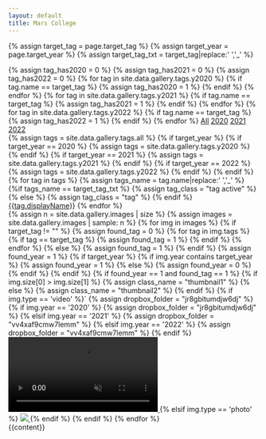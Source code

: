 ```yaml
---
layout: default
title: Mars College
---
```


{% assign target_tag = page.target_tag %}
{% assign target_year = page.target_year %}
{% assign target_tag_txt = target_tag|replace:' ','_' %} 

<script src="https://cdn.jsdelivr.net/npm/jquery@3.5.1/dist/jquery.min.js"></script>
<link rel="stylesheet" href="https://cdn.jsdelivr.net/gh/fancyapps/fancybox@3.5.7/dist/jquery.fancybox.min.css" />
<script src="https://cdn.jsdelivr.net/gh/fancyapps/fancybox@3.5.7/dist/jquery.fancybox.min.js"></script>

<div class="container">
    <div id="years">   
        {% assign tag_has2020 = 0 %} 
        {% assign tag_has2021 = 0 %} 
        {% assign tag_has2022 = 0 %} 
        {% for tag in site.data.gallery.tags.y2020 %}
            {% if tag.name == target_tag %}
                {% assign tag_has2020 = 1 %} 
            {% endif %}
        {% endfor %}    
        {% for tag in site.data.gallery.tags.y2021 %}
            {% if tag.name == target_tag %}
                {% assign tag_has2021 = 1 %} 
            {% endif %}
        {% endfor %}    
        {% for tag in site.data.gallery.tags.y2022 %}
            {% if tag.name == target_tag %}
                {% assign tag_has2022 = 1 %} 
            {% endif %}
        {% endfor %}    
        <a href="/gallery/{% if target_tag != "" %}{{target_tag|replace:' ','_'}}{% endif %}" class="year{% if target_year %}{%else %} active{% endif %}" id="year_all">All</a>
        <a href="/gallery/2020/{% if target_tag != "" and tag_has2020 == 1 %}{{target_tag|replace:' ','_'}}{% endif %}" class="year{% if target_year==2020 %} active{% endif %}" id="year_2020">2020</a>
        <a href="/gallery/2021/{% if target_tag != "" and tag_has2021 == 1  %}{{target_tag|replace:' ','_'}}{% endif %}" class="year{% if target_year==2021 %} active{% endif %}" id="year_2021">2021</a>
        <a href="/gallery/2022/{% if target_tag != "" and tag_has2022 == 1  %}{{target_tag|replace:' ','_'}}{% endif %}" class="year{% if target_year==2022 %} active{% endif %}" id="year_2022">2022</a>
    </div>
    <div id="tags">
    {% assign tags = site.data.gallery.tags.all %} 
    {% if target_year %}
        {% if target_year == 2020 %}
            {% assign tags = site.data.gallery.tags.y2020 %} 
        {% endif %}
        {% if target_year == 2021 %}
            {% assign tags = site.data.gallery.tags.y2021 %} 
        {% endif %}
        {% if target_year == 2022 %}
            {% assign tags = site.data.gallery.tags.y2022 %} 
        {% endif %}
    {% endif %}
    {% for tag in tags %}
        {% assign tags_name = tag.name|replace:' ','_' %} 
        {%if tags_name == target_tag_txt %}
            {% assign tag_class = "tag active" %}
        {% else %}
            {% assign tag_class = "tag" %}
        {% endif %}
        <a href="/gallery/{% if target_year != "" %}{{ target_year }}/{% endif %}{{tag.name|replace:' ','_'}}" class="{{tag_class}}" id="tag_{{tag.name|replace:' ','_'}}">{{tag.displayName}}</a> 
    {% endfor %}
    </div>
    <div id="images">
        {% assign n = site.data.gallery.images | size %}
        {% assign images = site.data.gallery.images | sample: n %}
        {% for img in images %}  
            {% if target_tag != "" %}
                {% assign found_tag = 0 %}
                {% for tag in img.tags %} 
                    {% if tag == target_tag %}
                        {% assign found_tag = 1 %}
                    {% endif %}
                {% endfor %}
            {% else %}
                {% assign found_tag = 1 %}
            {% endif %}
            {% assign found_year = 1 %} 
            {% if target_year %}
                {% if img.year contains target_year %}
                    {% assign found_year = 1 %} 
                {% else %}
                    {% assign found_year = 0 %} 
                {% endif %}
            {% endif %}
            {% if found_year == 1 and found_tag == 1 %}
                {% if img.size[0] > img.size[1] %}
                    {% assign class_name = "thumbnail1" %}
                {% else %}
                    {% assign class_name = "thumbnail2" %}
                {% endif %}
                {% if img.type == 'video' %}`
                    {% assign dropbox_folder = "jr8gbitumdjw6dj" %}
                    {% if img.year == '2020' %}
                        {% assign dropbox_folder = "jr8gbitumdjw6dj" %}
                    {% elsif img.year == '2021' %}
                        {% assign dropbox_folder = "vv4xaf9cmw7lemm" %}
                    {% elsif img.year == '2022' %}
                        {% assign dropbox_folder = "vv4xaf9cmw7lemm" %}
                    {% endif %}
                    <!-- <a href="https://dl.dropboxusercontent.com/sh/{{dropbox_folder}}/{{img.dropbox_link}}/{{img.filename}}?dl=0" data-fancybox="gallery" >  -->
                    <a href="/images/gallery/{{img.filename}}" data-fancybox="gallery" >
                        <video class="{{class_name}}" autoplay playsinline muted loop>
                            <source src="/images/gallery/thumb/{{img.filename}}" type="video/mp4">                    
                            Your browser does not support playing this video
                        </video>
                    </a>
                {% elsif img.type == 'photo' %}
                    <!-- <a href="https://drive.google.com/uc?export=view&id={{img.drive_link}}" data-fancybox="gallery" >  -->
                    <a href="/images/gallery/{{img.filename}}" data-fancybox="gallery" >
                        <img class="{{class_name}}" src="/images/gallery/thumb/{{img.filename}}">
                    </a>
                {% endif %}
            {% endif %}
        {% endfor %}
    </div>
</div>

<div id="container">
    {{content}}
</div>

&nbsp;<br/>&nbsp;<br/>&nbsp;<br/>&nbsp;